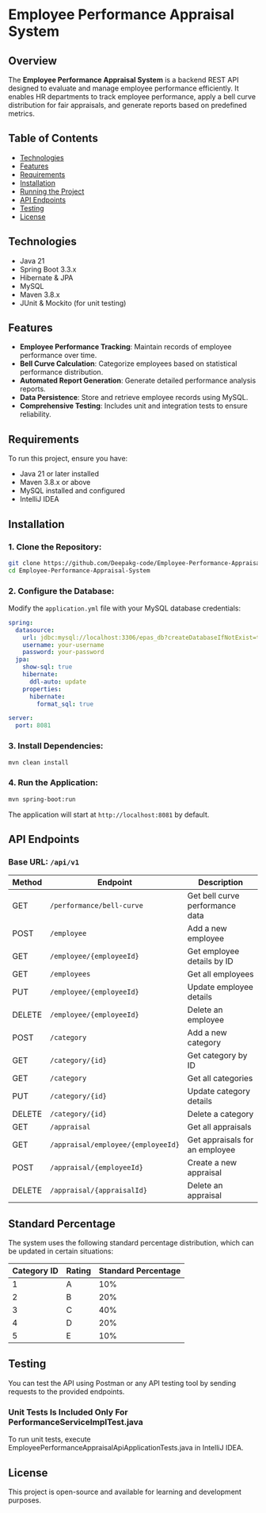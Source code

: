 # Employee Performance Appraisal System

## Overview
The **Employee Performance Appraisal System** is a backend REST API designed to evaluate and manage employee performance efficiently. It enables HR departments to track employee performance, apply a bell curve distribution for fair appraisals, and generate reports based on predefined metrics.

## Table of Contents
- [Technologies](#technologies)
- [Features](#features)
- [Requirements](#requirements)
- [Installation](#installation)
- [Running the Project](#running-the-project)
- [API Endpoints](#api-endpoints)
- [Testing](#testing)
- [License](#license)

## Technologies
- Java 21
- Spring Boot 3.3.x
- Hibernate & JPA
- MySQL
- Maven 3.8.x
- JUnit & Mockito (for unit testing)

## Features
- **Employee Performance Tracking**: Maintain records of employee performance over time.
- **Bell Curve Calculation**: Categorize employees based on statistical performance distribution.
- **Automated Report Generation**: Generate detailed performance analysis reports.
- **Data Persistence**: Store and retrieve employee records using MySQL.
- **Comprehensive Testing**: Includes unit and integration tests to ensure reliability.

## Requirements
To run this project, ensure you have:
- Java 21 or later installed
- Maven 3.8.x or above
- MySQL installed and configured
- IntelliJ IDEA

## Installation
### 1. Clone the Repository:
```bash
git clone https://github.com/Deepakg-code/Employee-Performance-Appraisal-System.git
cd Employee-Performance-Appraisal-System
```

### 2. Configure the Database:
Modify the `application.yml` file with your MySQL database credentials:
```yaml
spring:
  datasource:
    url: jdbc:mysql://localhost:3306/epas_db?createDatabaseIfNotExist=true
    username: your-username
    password: your-password
  jpa:
    show-sql: true
    hibernate:
      ddl-auto: update
    properties:
      hibernate:
        format_sql: true

server:
  port: 8081
```

### 3. Install Dependencies:
```bash
mvn clean install
```

### 4. Run the Application:
```bash
mvn spring-boot:run
```
The application will start at `http://localhost:8081` by default.

## API Endpoints
### Base URL: `/api/v1`
| Method | Endpoint | Description |
|--------|-------------------------------|------------------------------------|
| GET    | `/performance/bell-curve`      | Get bell curve performance data  |
| POST   | `/employee`                    | Add a new employee               |
| GET    | `/employee/{employeeId}`       | Get employee details by ID       |
| GET    | `/employees`                   | Get all employees                |
| PUT    | `/employee/{employeeId}`       | Update employee details          |
| DELETE | `/employee/{employeeId}`       | Delete an employee               |
| POST   | `/category`                    | Add a new category               |
| GET    | `/category/{id}`               | Get category by ID               |
| GET    | `/category`                    | Get all categories               |
| PUT    | `/category/{id}`               | Update category details          |
| DELETE | `/category/{id}`               | Delete a category                |
| GET    | `/appraisal`                   | Get all appraisals               |
| GET    | `/appraisal/employee/{employeeId}` | Get appraisals for an employee |
| POST   | `/appraisal/{employeeId}`      | Create a new appraisal           |
| DELETE | `/appraisal/{appraisalId}`     | Delete an appraisal              |

## Standard Percentage

The system uses the following standard percentage distribution, which can be updated in certain situations:

| Category ID | Rating | Standard Percentage |
|------------|--------|---------------------|
| 1          | A      | 10%                 |
| 2          | B      | 20%                 |
| 3          | C      | 40%                 |
| 4          | D      | 20%                 |
| 5          | E      | 10%                 |

## Testing

You can test the API using Postman or any API testing tool by sending requests to the provided endpoints.

### Unit Tests Is Included Only For PerformanceServiceImplTest.java
To run unit tests, execute
EmployeePerformanceAppraisalApiApplicationTests.java in IntelliJ IDEA.

## License
This project is open-source and available for learning and development purposes.

